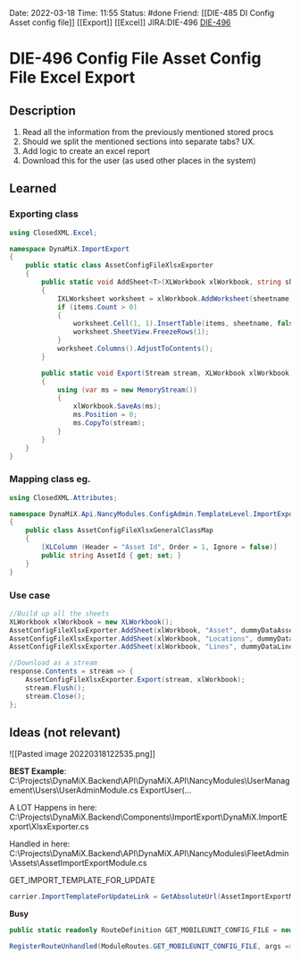 Date: 2022-03-18 Time: 11:55
Status: #done
Friend: [[DIE-485 DI Config Asset config file]]
[[Export]] [[Excel]]
JIRA:DIE-496
[DIE-496](https://jira.mixtelematics.com/browse/DIE-496)

# DIE-496 Config File Asset Config File Excel Export

## Description

1) Read all the information from the previously mentioned stored procs
2) Should we split the mentioned sections into separate tabs? UX.
3) Add logic to create an excel report
4) Download this for the user (as used other places in the system)

## Learned

### Exporting class

```c#
using ClosedXML.Excel;

namespace DynaMiX.ImportExport
{
	public static class AssetConfigFileXlsxExporter
	{
		public static void AddSheet<T>(XLWorkbook xlWorkbook, string sheetname, List<T> items) where T: new()
		{
			IXLWorksheet worksheet = xlWorkbook.AddWorksheet(sheetname);
			if (items.Count > 0)
			{
				worksheet.Cell(1, 1).InsertTable(items, sheetname, false);
				worksheet.SheetView.FreezeRows(1);
			}
			worksheet.Columns().AdjustToContents();
		}

		public static void Export(Stream stream, XLWorkbook xlWorkbook)
		{
			using (var ms = new MemoryStream())
			{
				xlWorkbook.SaveAs(ms);
				ms.Position = 0;
				ms.CopyTo(stream);
			}
		}
	}
}
```

### Mapping class eg.

```c#
using ClosedXML.Attributes;

namespace DynaMiX.Api.NancyModules.ConfigAdmin.TemplateLevel.ImportExport
{
	public class AssetConfigFileXlsxGeneralClassMap
	{
		[XLColumn (Header = "Asset Id", Order = 1, Ignore = false)]
		public string AssetId { get; set; }
	}
}
```
### Use case

```c#
//Build up all the sheets
XLWorkbook xlWorkbook = new XLWorkbook();
AssetConfigFileXlsxExporter.AddSheet(xlWorkbook, "Asset", dummyDataAsset);
AssetConfigFileXlsxExporter.AddSheet(xlWorkbook, "Locations", dummyDataLocations);
AssetConfigFileXlsxExporter.AddSheet(xlWorkbook, "Lines", dummyDataLines);

//Download as a stream
response.Contents = stream => { 
	AssetConfigFileXlsxExporter.Export(stream, xlWorkbook); 
	stream.Flush(); 
	stream.Close(); 
};
```

## Ideas (not relevant)

![[Pasted image 20220318122535.png]]


**BEST Example**: 
C:\Projects\DynaMiX.Backend\API\DynaMiX.API\NancyModules\UserManagement\Users\UserAdminModule.cs
	ExportUser(...

A LOT Happens in here:
C:\Projects\DynaMiX.Backend\Components\ImportExport\DynaMiX.ImportExport\XlsxExporter.cs

Handled in here: C:\Projects\DynaMiX.Backend\API\DynaMiX.API\NancyModules\FleetAdmin\Assets\AssetImportExportModule.cs 

GET_IMPORT_TEMPLATE_FOR_UPDATE

```c#
carrier.ImportTemplateForUpdateLink = GetAbsoluteUrl(AssetImportExportModule.ModuleRoutes.GET_IMPORT_TEMPLATE_FOR_UPDATE.ToLinkCarrier("importTemplateForUpdate", new { groupId = groupId }));
```
				
**Busy**

```c#
public static readonly RouteDefinition GET_MOBILEUNIT_CONFIG_FILE = new RouteDefinition(APISettings.Current.ApiBaseUrl, BasePath, "/organisations/{orgId}/asset/{assetId}/downloadMobileUnitConfigFile", Core.Http.Constants.HTTPVerbs.GET);

RegisterRouteUnhandled(ModuleRoutes.GET_MOBILEUNIT_CONFIG_FILE, args => GetMobileunitConfigFile(AuthToken, (long)args["orgId"], (long)args["assetId"]));


```

